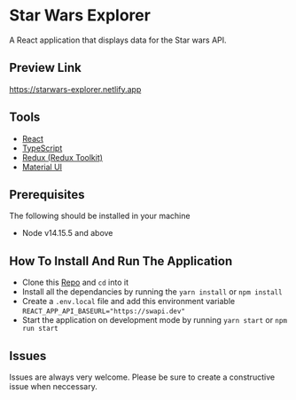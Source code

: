 # Star Wars Explorer
A React application that displays data for the Star wars API.

## Preview Link
https://starwars-explorer.netlify.app

## Tools
- [React](https://reactjs.org/)
- [TypeScript](https://www.typescriptlang.org/)
- [Redux (Redux Toolkit)](https://redux-toolkit.js.org/)
- [Material UI](https://mui.com)

## Prerequisites
The following should be installed in your machine
- Node v14.15.5 and above

## How To Install And Run The Application
* Clone this [Repo]('https://github.com/Hector101/starwars-explorer.git') and `cd` into it
* Install all the dependancies by running the `yarn install` or `npm install`
* Create a `.env.local` file and add this environment variable `REACT_APP_API_BASEURL="https://swapi.dev"`
* Start the application on development mode by running `yarn start` or `npm run start`


## Issues
Issues are always very welcome. Please be sure to create a constructive issue when neccessary.
